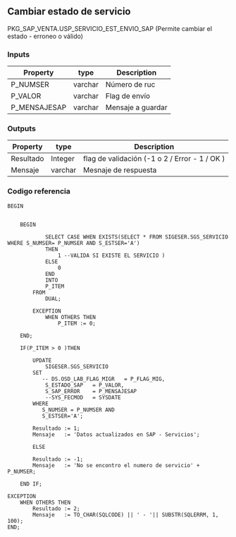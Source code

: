 ## Cambiar estado de servicio

PKG_SAP_VENTA.USP_SERVICIO_EST_ENVIO_SAP (Permite cambiar el estado - erroneo o válido)

### Inputs

| Property     | type    | Description       |
| ------------ | ------- | ----------------- |
| P_NUMSER     | varchar | Número de ruc     |
| P_VALOR      | varchar | Flag de envío     |
| P_MENSAJESAP | varchar | Mensaje a guardar |

### Outputs

| Property  | type    | Description                                   |
| --------- | ------- | --------------------------------------------- |
| Resultado | Integer | flag de validación (-1 o 2 / Error - 1 / OK ) |
| Mensaje   | varchar | Mesnaje de respuesta                          |

### Codigo referencia

```
BEGIN


    BEGIN

            SELECT CASE WHEN EXISTS(SELECT * FROM SIGESER.SGS_SERVICIO WHERE S_NUMSER= P_NUMSER AND S_ESTSER='A')
            THEN
                1 --VALIDA SI EXISTE EL SERVICIO )
            ELSE
                0
            END
            INTO
            P_ITEM
        FROM
            DUAL;

        EXCEPTION
            WHEN OTHERS THEN
                P_ITEM := 0;

    END;

    IF(P_ITEM > 0 )THEN

        UPDATE
            SIGESER.SGS_SERVICIO
        SET
           -- DS.OSD_LAB_FLAG_MIGR   = P_FLAG_MIG,
            S_ESTADO_SAP   = P_VALOR,
            S_SAP_ERROR    = P_MENSAJESAP
            --SYS_FECMOD   = SYSDATE
        WHERE
           S_NUMSER = P_NUMSER AND
           S_ESTSER='A';

        Resultado := 1;
        Mensaje   := 'Datos actualizados en SAP - Servicios';

        ELSE

        Resultado := -1;
        Mensaje   := 'No se encontro el numero de servicio' + P_NUMSER;

    END IF;

EXCEPTION
    WHEN OTHERS THEN
        Resultado := 2;
        Mensaje   := TO_CHAR(SQLCODE) || ' - '|| SUBSTR(SQLERRM, 1, 100);
END;
```
